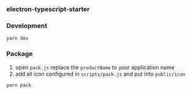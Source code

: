 ### electron-typescript-starter

### Development

```
yarn dev
```

### Package

1. open `pack.js` replace the `productName` to your application name
2. add all icon configured in `scripts/pack.js` and put into `public/icon`

```
yarn pack
```